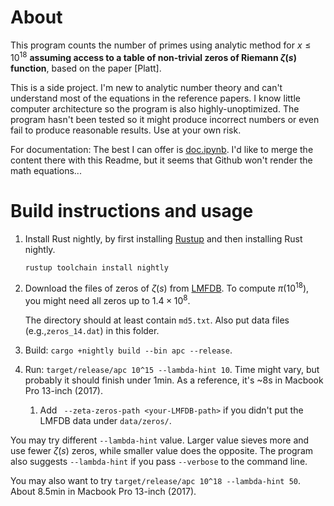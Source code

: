 # About

This program counts the number of primes using analytic method for $x \leq 10^{18}$ **assuming access to a table of non-trivial zeros of Riemann $\zeta(s)$ function**, based on the paper [Platt]. 

This is a side project. I'm new to analytic number theory and can't understand most of the equations in the reference papers. I know little computer architecture so the program is also highly-unoptimized. The program hasn't been tested so it might produce incorrect numbers or even fail to produce reasonable results. Use at your own risk.

For documentation: The best I can offer is [doc.ipynb](./doc.ipynb). I'd like to merge the content there with this Readme, but it seems that Github won't render the math equations...

# Build instructions and usage

1. Install Rust nightly, by first installing [Rustup](https://www.rust-lang.org/tools/install) and then installing Rust nightly. 

   ```bash
   rustup toolchain install nightly
   ```

2. Download the files of zeros of $\zeta(s)$ from [LMFDB](https://beta.lmfdb.org/data/riemann-zeta-zeros/). To compute $\pi(10^{18})$, you might need all zeros up to $1.4 \times 10^8$. 

   The directory should at least contain `md5.txt`. Also put data files (e.g.,`zeros_14.dat`) in this folder. 

3. Build: `cargo +nightly build --bin apc --release`.

4. Run: `target/release/apc 10^15 --lambda-hint 10`. Time might vary, but probably it should finish under 1min. As a reference, it's ~8s in Macbook Pro 13-inch (2017). 

   1. Add ` --zeta-zeros-path <your-LMFDB-path>` if you didn't put the LMFDB data under `data/zeros/`. 

You may try different `--lambda-hint` value. Larger value sieves more and use fewer $\zeta(s)$ zeros, while smaller value does the opposite. The program also suggests `--lambda-hint` if you pass `--verbose` to the command line.

You may also want to try `target/release/apc 10^18 --lambda-hint 50`. About 8.5min in Macbook Pro 13-inch (2017). 

